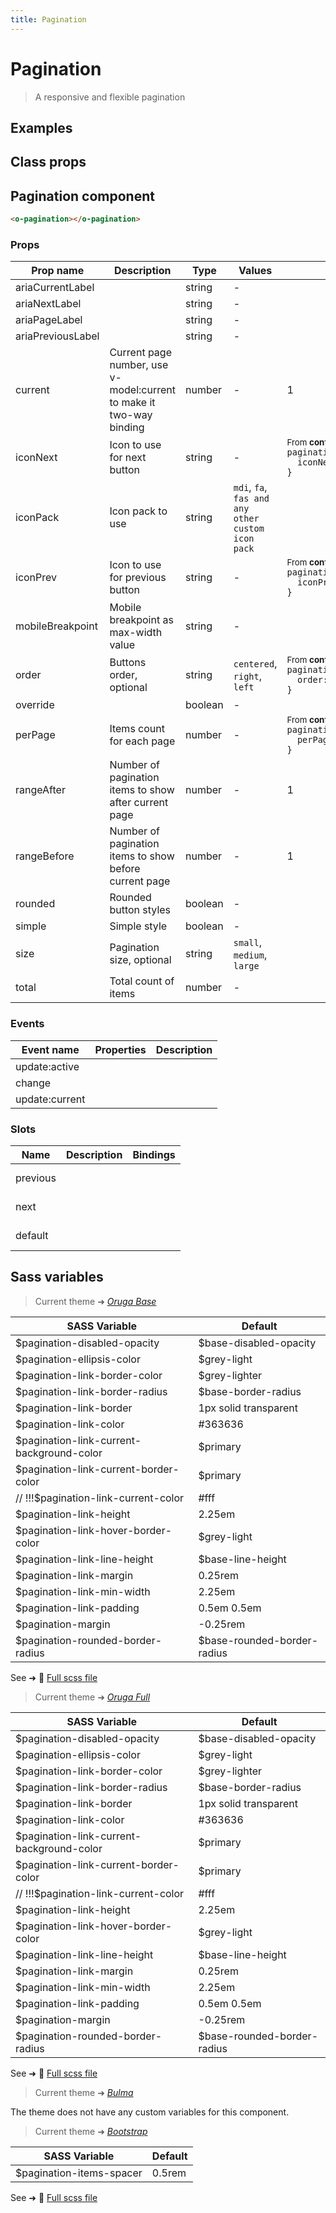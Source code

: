 ```yaml
---
title: Pagination
---
```


# Pagination

<div class="vp-doc">

> A responsive and flexible pagination

<Carbon />
</div>

<div class="vp-example">

## Examples

<example-pagination />

</div>
<div class="vp-example">

## Class props

<inspector-pagination-viewer />

</div>

<div class="vp-doc">

## Pagination component

```html
<o-pagination></o-pagination>
```

### Props

| Prop name         | Description                                                         | Type    | Values                                            | Default                                                                                                                                                         |
| ----------------- | ------------------------------------------------------------------- | ------- | ------------------------------------------------- | --------------------------------------------------------------------------------------------------------------------------------------------------------------- |
| ariaCurrentLabel  |                                                                     | string  | -                                                 |                                                                                                                                                                 |
| ariaNextLabel     |                                                                     | string  | -                                                 |                                                                                                                                                                 |
| ariaPageLabel     |                                                                     | string  | -                                                 |                                                                                                                                                                 |
| ariaPreviousLabel |                                                                     | string  | -                                                 |                                                                                                                                                                 |
| current           | Current page number, use v-model:current to make it two-way binding | number  | -                                                 | 1                                                                                                                                                               |
| iconNext          | Icon to use for next button                                         | string  | -                                                 | <div><small>From <b>config</b>:</small></div><code style='white-space: nowrap; padding: 0;'> pagination: {<br>&nbsp;&nbsp;iconNext: 'chevron-right'<br>}</code> |
| iconPack          | Icon pack to use                                                    | string  | `mdi`, `fa`, `fas and any other custom icon pack` |                                                                                                                                                                 |
| iconPrev          | Icon to use for previous button                                     | string  | -                                                 | <div><small>From <b>config</b>:</small></div><code style='white-space: nowrap; padding: 0;'> pagination: {<br>&nbsp;&nbsp;iconPrev: 'chevron-left'<br>}</code>  |
| mobileBreakpoint  | Mobile breakpoint as max-width value                                | string  | -                                                 |                                                                                                                                                                 |
| order             | Buttons order, optional                                             | string  | `centered`, `right`, `left`                       | <div><small>From <b>config</b>:</small></div><code style='white-space: nowrap; padding: 0;'> pagination: {<br>&nbsp;&nbsp;order: 'right'<br>}</code>            |
| override          |                                                                     | boolean | -                                                 |                                                                                                                                                                 |
| perPage           | Items count for each page                                           | number  | -                                                 | <div><small>From <b>config</b>:</small></div><code style='white-space: nowrap; padding: 0;'> pagination: {<br>&nbsp;&nbsp;perPage: 20<br>}</code>               |
| rangeAfter        | Number of pagination items to show after current page               | number  | -                                                 | 1                                                                                                                                                               |
| rangeBefore       | Number of pagination items to show before current page              | number  | -                                                 | 1                                                                                                                                                               |
| rounded           | Rounded button styles                                               | boolean | -                                                 |                                                                                                                                                                 |
| simple            | Simple style                                                        | boolean | -                                                 |                                                                                                                                                                 |
| size              | Pagination size, optional                                           | string  | `small`, `medium`, `large`                        |                                                                                                                                                                 |
| total             | Total count of items                                                | number  | -                                                 |                                                                                                                                                                 |

### Events

| Event name     | Properties | Description |
| -------------- | ---------- | ----------- |
| update:active  |            |
| change         |            |
| update:current |            |

### Slots

| Name     | Description | Bindings   |
| -------- | ----------- | ---------- |
| previous |             | <br/><br/> |
| next     |             | <br/><br/> |
| default  |             | <br/><br/> |

</div>

<div class="vp-doc">

## Sass variables

<div class="theme-orugabase">

> Current theme ➜ _[Oruga Base](https://github.com/oruga-ui/theme-oruga)_

| SASS Variable                             | Default                     |
| ----------------------------------------- | --------------------------- |
| $pagination-disabled-opacity              | $base-disabled-opacity      |
| $pagination-ellipsis-color                | $grey-light                 |
| $pagination-link-border-color             | $grey-lighter               |
| $pagination-link-border-radius            | $base-border-radius         |
| $pagination-link-border                   | 1px solid transparent       |
| $pagination-link-color                    | #363636                     |
| $pagination-link-current-background-color | $primary                    |
| $pagination-link-current-border-color     | $primary                    |
| // !!!$pagination-link-current-color      | #fff                        |
| $pagination-link-height                   | 2.25em                      |
| $pagination-link-hover-border-color       | $grey-light                 |
| $pagination-link-line-height              | $base-line-height           |
| $pagination-link-margin                   | 0.25rem                     |
| $pagination-link-min-width                | 2.25em                      |
| $pagination-link-padding                  | 0.5em 0.5em                 |
| $pagination-margin                        | -0.25rem                    |
| $pagination-rounded-border-radius         | $base-rounded-border-radius |

See ➜ 📄 [Full scss file](https://github.com/oruga-ui/theme-oruga/tree/main/src/assets/scss/components/_pagination.scss)

</div><div class="theme-orugafull">

> Current theme ➜ _[Oruga Full](https://github.com/oruga-ui/theme-oruga)_

| SASS Variable                             | Default                     |
| ----------------------------------------- | --------------------------- |
| $pagination-disabled-opacity              | $base-disabled-opacity      |
| $pagination-ellipsis-color                | $grey-light                 |
| $pagination-link-border-color             | $grey-lighter               |
| $pagination-link-border-radius            | $base-border-radius         |
| $pagination-link-border                   | 1px solid transparent       |
| $pagination-link-color                    | #363636                     |
| $pagination-link-current-background-color | $primary                    |
| $pagination-link-current-border-color     | $primary                    |
| // !!!$pagination-link-current-color      | #fff                        |
| $pagination-link-height                   | 2.25em                      |
| $pagination-link-hover-border-color       | $grey-light                 |
| $pagination-link-line-height              | $base-line-height           |
| $pagination-link-margin                   | 0.25rem                     |
| $pagination-link-min-width                | 2.25em                      |
| $pagination-link-padding                  | 0.5em 0.5em                 |
| $pagination-margin                        | -0.25rem                    |
| $pagination-rounded-border-radius         | $base-rounded-border-radius |

See ➜ 📄 [Full scss file](https://github.com/oruga-ui/theme-oruga/tree/main/src/assets/scss/components/_pagination.scss)

</div><div class="theme-bulma">

> Current theme ➜ _[Bulma](https://github.com/oruga-ui/theme-bulma)_

<p>The theme does not have any custom variables for this component.</p>
</div><div class="theme-bootstrap">

> Current theme ➜ _[Bootstrap](https://github.com/oruga-ui/theme-bootstrap)_

| SASS Variable            | Default |
| ------------------------ | ------- |
| $pagination-items-spacer | 0.5rem  |

See ➜ 📄 [Full scss file](https://github.com/oruga-ui/theme-bootstrap/tree/main/src/assets/scss/components/_pagination.scss)

</div>

</div>
